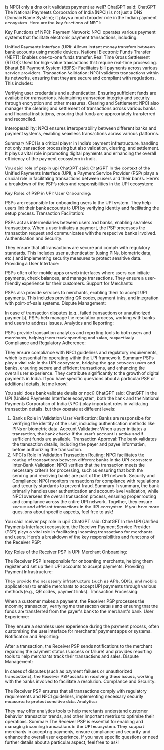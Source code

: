 is NPCI only a dns or it validates payment as well?
ChatGPT said:
ChatGPT
The National Payments Corporation of India (NPCI) is not just a DNS (Domain Name System); it plays a much broader role in the Indian payment ecosystem. Here are the key functions of NPCI:

Key Functions of NPCI:
Payment Network: NPCI operates various payment systems that facilitate electronic payment transactions, including:

Unified Payments Interface (UPI): Allows instant money transfers between bank accounts using mobile devices.
National Electronic Funds Transfer (NEFT): Enables one-to-one funds transfer.
Real Time Gross Settlement (RTGS): Used for high-value transactions that require real-time processing.
Bharat Bill Payment System (BBPS): Facilitates bill payments across various service providers.
Transaction Validation: NPCI validates transactions within its networks, ensuring that they are secure and compliant with regulations. This includes:

Verifying user credentials and authentication.
Ensuring sufficient funds are available for transactions.
Maintaining transaction integrity and security through encryption and other measures.
Clearing and Settlement: NPCI also manages the clearing and settlement of transactions across various banks and financial institutions, ensuring that funds are appropriately transferred and reconciled.

Interoperability: NPCI ensures interoperability between different banks and payment systems, enabling seamless transactions across various platforms.

Summary
NPCI is a critical player in India’s payment infrastructure, handling not only transaction processing but also validation, clearing, and settlement. It plays a vital role in promoting digital payments and enhancing the overall efficiency of the payment ecosystem in India.



You said:
role of psp in upi
ChatGPT said:
ChatGPT
In the context of the Unified Payments Interface (UPI), a Payment Service Provider (PSP) plays a crucial role in facilitating transactions between users and their banks. Here’s a breakdown of the PSP’s roles and responsibilities in the UPI ecosystem:

Key Roles of PSP in UPI:
User Onboarding:

PSPs are responsible for onboarding users to the UPI system. They help users link their bank accounts to UPI by verifying identity and facilitating the setup process.
Transaction Facilitation:

PSPs act as intermediaries between users and banks, enabling seamless transactions. When a user initiates a payment, the PSP processes the transaction request and communicates with the respective banks involved.
Authentication and Security:

They ensure that all transactions are secure and comply with regulatory standards. This includes user authentication (using PINs, biometric data, etc.) and implementing security measures to protect sensitive data.
Providing a User Interface:

PSPs often offer mobile apps or web interfaces where users can initiate payments, check balances, and manage transactions. They ensure a user-friendly experience for their customers.
Support for Merchants:

PSPs also provide services to merchants, enabling them to accept UPI payments. This includes providing QR codes, payment links, and integration with point-of-sale systems.
Dispute Management:

In case of transaction disputes (e.g., failed transactions or unauthorized payments), PSPs help manage the resolution process, working with banks and users to address issues.
Analytics and Reporting:

PSPs provide transaction analytics and reporting tools to both users and merchants, helping them track spending and sales, respectively.
Compliance and Regulatory Adherence:

They ensure compliance with NPCI guidelines and regulatory requirements, which is essential for operating within the UPI framework.
Summary
PSPs play a vital role in the UPI ecosystem, bridging the gap between users and banks, ensuring secure and efficient transactions, and enhancing the overall user experience. They contribute significantly to the growth of digital payments in India. If you have specific questions about a particular PSP or additional details, let me know!



You said:
does bank validate details or npci?
ChatGPT said:
ChatGPT
In the UPI (Unified Payments Interface) ecosystem, both the bank and the National Payments Corporation of India (NPCI) play important roles in validating transaction details, but they operate at different levels:

1. Bank's Role in Validation
User Verification: Banks are responsible for verifying the identity of the user, including authentication methods like PINs or biometric data.
Account Validation: When a user initiates a transaction, the bank checks if the user’s account is active and if sufficient funds are available.
Transaction Approval: The bank validates the transaction details, including the payer and payee information, before authorizing the transaction.
2. NPCI's Role in Validation
Transaction Routing: NPCI facilitates the routing of transactions between different banks in the UPI ecosystem.
Inter-Bank Validation: NPCI verifies that the transaction meets the necessary criteria for processing, such as ensuring that both the sending and receiving banks are part of the UPI network.
Security and Compliance: NPCI monitors transactions for compliance with regulations and security standards to prevent fraud.
Summary
In summary, the bank primarily handles user authentication and account-level validation, while NPCI oversees the overall transaction process, ensuring proper routing and compliance across the entire UPI network. Together, they ensure secure and efficient transactions in the UPI ecosystem. If you have more questions about specific aspects, feel free to ask!



You said:
rceiver psp role in upi?
ChatGPT said:
ChatGPT
In the UPI (Unified Payments Interface) ecosystem, the Receiver Payment Service Provider (PSP) plays a vital role in facilitating incoming transactions for merchants and users. Here’s a breakdown of the key responsibilities and functions of the Receiver PSP:

Key Roles of the Receiver PSP in UPI:
Merchant Onboarding:

The Receiver PSP is responsible for onboarding merchants, helping them register and set up their UPI accounts to accept payments.
Providing Payment Infrastructure:

They provide the necessary infrastructure (such as APIs, SDKs, and mobile applications) to enable merchants to accept UPI payments through various methods (e.g., QR codes, payment links).
Transaction Processing:

When a customer makes a payment, the Receiver PSP processes the incoming transaction, verifying the transaction details and ensuring that the funds are transferred from the payer's bank to the merchant's bank.
User Experience:

They ensure a seamless user experience during the payment process, often customizing the user interface for merchants’ payment apps or systems.
Notification and Reporting:

After a transaction, the Receiver PSP sends notifications to the merchant regarding the payment status (success or failure) and provides reporting tools to help merchants track their transactions and sales.
Dispute Management:

In cases of disputes (such as payment failures or unauthorized transactions), the Receiver PSP assists in resolving these issues, working with the banks involved to facilitate a resolution.
Compliance and Security:

The Receiver PSP ensures that all transactions comply with regulatory requirements and NPCI guidelines, implementing necessary security measures to protect sensitive data.
Analytics:

They may offer analytics tools to help merchants understand customer behavior, transaction trends, and other important metrics to optimize their operations.
Summary
The Receiver PSP is essential for enabling and managing incoming transactions in the UPI ecosystem. They support merchants in accepting payments, ensure compliance and security, and enhance the overall user experience. If you have specific questions or need further details about a particular aspect, feel free to ask!
